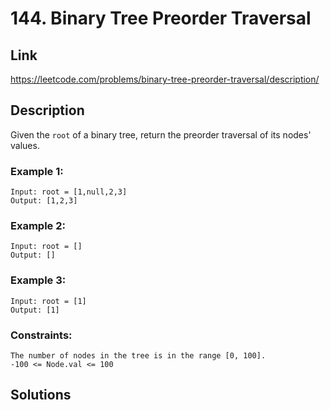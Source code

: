 # 144. Binary Tree Preorder Traversal

## Link
https://leetcode.com/problems/binary-tree-preorder-traversal/description/

## Description

Given the `root` of a binary tree, return the preorder traversal of its nodes' values.

### Example 1:
```
Input: root = [1,null,2,3]
Output: [1,2,3]
```

### Example 2:
```
Input: root = []
Output: []
```

### Example 3:
```
Input: root = [1]
Output: [1]
```
 
### Constraints:
```
The number of nodes in the tree is in the range [0, 100].
-100 <= Node.val <= 100
```

## Solutions
